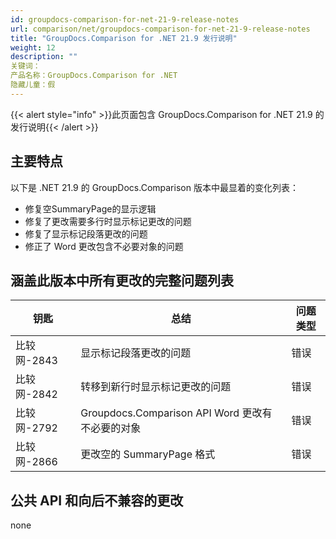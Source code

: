 ```yaml
---
id: groupdocs-comparison-for-net-21-9-release-notes
url: comparison/net/groupdocs-comparison-for-net-21-9-release-notes
title: "GroupDocs.Comparison for .NET 21.9 发行说明"
weight: 12
description: ""
关键词：
产品名称：GroupDocs.Comparison for .NET
隐藏儿童：假
---
```

{{< alert style="info" >}}此页面包含 GroupDocs.Comparison for .NET 21.9 的发行说明{{< /alert >}}

## 主要特点

以下是 .NET 21.9 的 GroupDocs.Comparison 版本中最显着的变化列表：

* 修复空SummaryPage的显示逻辑
* 修复了更改需要多行时显示标记更改的问题
* 修复了显示标记段落更改的问题
* 修正了 Word 更改包含不必要对象的问题

## 涵盖此版本中所有更改的完整问题列表

|钥匙 |总结 |问题类型 |
| --- | --- | --- |
|比较网-2843 |显示标记段落更改的问题 |错误 |
|比较网-2842 |转移到新行时显示标记更改的问题 |错误 |
|比较网-2792 | Groupdocs.Comparison API Word 更改有不必要的对象 |错误 |
|比较网-2866 |更改空的 SummaryPage 格式 |错误 |

## 公共 API 和向后不兼容的更改
none
